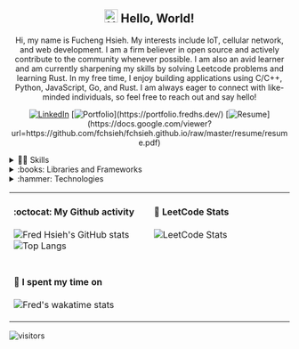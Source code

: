 <h2 align="center"> <img src='https://qpluspicture.oss-cn-beijing.aliyuncs.com/6LjjQA/Hi.gif' alt='Hi' width="24"/> Hello, World! </h1>
<p align="center">
Hi, my name is Fucheng Hsieh. My interests include IoT, cellular network, and web development. I am a firm believer in open source and actively contribute to the community whenever possible. I am also an avid learner and am currently sharpening my skills by solving Leetcode problems and learning Rust. In my free time, I enjoy building applications using C/C++, Python, JavaScript, Go, and Rust. I am always eager to connect with like-minded individuals, so feel free to reach out and say hello!
</p>

<span align="center">
  
[![LinkedIn](https://img.shields.io/badge/linkedin-%230077B5.svg?style=for-the-badge&logo=linkedin&logoColor=white)](https://www.linkedin.com/in/freddiehsieh/)
[![Portfolio](https://img.shields.io/badge/_-portfolio-8711ff?style=for-the-badge&logo=appveyor?)](https://portfolio.fredhs.dev/)
[![Resume](https://img.shields.io/badge/_-resume-ff1122?style=for-the-badge&logo=appveyor?)](https://docs.google.com/viewer?url=https://github.com/fchsieh/fchsieh.github.io/raw/master/resume/resume.pdf)

</span>

<details>
<summary> 👨‍💻 Skills </summary>
  
![Python](https://img.shields.io/badge/python-3670A0?style=for-the-badge&logo=python&logoColor=ffdd54)
![C](https://img.shields.io/badge/c-%2300599C.svg?style=for-the-badge&logo=c&logoColor=white)
![C++](https://img.shields.io/badge/c++-%2300599C.svg?style=for-the-badge&logo=c%2B%2B&logoColor=white)
![JavaScript](https://img.shields.io/badge/javascript-%23323330.svg?style=for-the-badge&logo=javascript&logoColor=%23F7DF1E)
![Go](https://img.shields.io/badge/go-%2300ADD8.svg?style=for-the-badge&logo=go&logoColor=white)
![Rust](https://img.shields.io/badge/rust-%23000000.svg?style=for-the-badge&logo=rust&logoColor=white)
![Shell Script](https://img.shields.io/badge/shell_script-%23121011.svg?style=for-the-badge&logo=gnu-bash&logoColor=white)

</details>
<details>
<summary> :books: Libraries and Frameworks </summary>

![React](https://img.shields.io/badge/react-%2320232a.svg?style=for-the-badge&logo=react&logoColor=%2361DAFB)
![NodeJS](https://img.shields.io/badge/node.js-6DA55F?style=for-the-badge&logo=node.js&logoColor=white)
![Apache Kafka](https://img.shields.io/badge/Apache%20Kafka-000?style=for-the-badge&logo=apachekafka)
![OpenCV](https://img.shields.io/badge/OpenCV-27338e?style=for-the-badge&logo=OpenCV&logoColor=white)
![Keras](https://img.shields.io/badge/Keras-FF0000?style=for-the-badge&logo=keras&logoColor=white)
![MUI](https://img.shields.io/badge/Material%20UI-007FFF?style=for-the-badge&logo=mui&logoColor=white)
  
</details>
<details>
<summary> :hammer: Technologies </summary>

![Linux](https://img.shields.io/badge/Linux-FCC624?style=for-the-badge&logo=linux&logoColor=black)
![Docker](https://img.shields.io/badge/docker-%230db7ed.svg?style=for-the-badge&logo=docker&logoColor=white)
![Kubernetes](https://img.shields.io/badge/kubernetes-%23326ce5.svg?style=for-the-badge&logo=kubernetes&logoColor=white)
![Nginx](https://img.shields.io/badge/nginx-%23009639.svg?style=for-the-badge&logo=nginx&logoColor=white)
![Apache](https://img.shields.io/badge/apache-%23D42029.svg?style=for-the-badge&logo=apache&logoColor=white)
![MongoDB](https://img.shields.io/badge/MongoDB-%234ea94b.svg?style=for-the-badge&logo=mongodb&logoColor=white)
![Postgres](https://img.shields.io/badge/postgres-%23316192.svg?style=for-the-badge&logo=postgresql&logoColor=white)
![Firebase](https://img.shields.io/badge/Firebase-039BE5?style=for-the-badge&logo=Firebase&logoColor=white)
  
</details>
  
<table width="960px">
<tr>
<td valign="top" width="50%">
      
#### :octocat: My Github activity
      
![Fred Hsieh's GitHub stats](https://github-readme-stats.vercel.app/api?username=fchsieh&count_private=true&theme=material-palenight&line_height=32&hide_border=true)
![Top Langs](https://github-readme-stats.vercel.app/api/top-langs/?username=fchsieh&layout=compact&card_width=480&count_private=true&theme=material-palenight&hide_border=true&hide=jupyter%20notebook,java)
    
</td>
<td valign="top" width="50%">
      
#### :dart: LeetCode Stats
      
![LeetCode Stats](https://leetcard.jacoblin.cool/fredhs?theme=nord&font=Source%20Code%20Pro&ext=contest&height=100&border=0&radius=4.5)
    
</td>
</tr>
<tr>
<td valign="top" width="50%">
      
#### 📆 I spent my time on

![Fred's wakatime stats](https://github-readme-stats.vercel.app/api/wakatime?username=fchsieh&theme=material-palenight&hide_border=true)

</td>
</tr>
</table>

![visitors](https://komarev.com/ghpvc/?username=fchsieh&style=for-the-badge)
